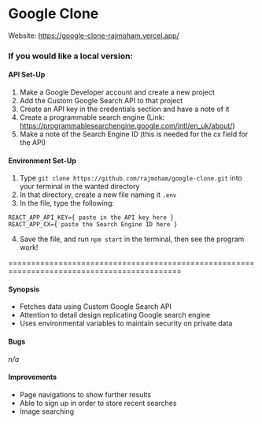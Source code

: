 # Google Clone

Website: https://google-clone-rajmoham.vercel.app/

### If you would like a local version:
#### API Set-Up
1. Make a Google Developer account and create a new project
2. Add the Custom Google Search API to that project
3. Create an API key in the credentials section and have a note of it
4. Create a programmable search engine (Link: https://programmablesearchengine.google.com/intl/en_uk/about/)
5. Make a note of the Search Engine ID (this is needed for the cx field for the API)

#### Environment Set-Up
1. Type ```git clone https://github.com/rajmoham/google-clone.git``` into your terminal in the wanted directory
2. In that directory, create a new file naming it ```.env```
3. In the file, type the following:
```
REACT_APP_API_KEY={ paste in the API key here }
REACT_APP_CX={ paste the Search Engine ID here }
```
4. Save the file, and run ```npm start``` in the terminal, then see the program work!

============================================================================================

#### Synopsis
- Fetches data using Custom Google Search API
- Attention to detail design replicating Google search engine
- Uses environmental variables to maintain security on private data

#### Bugs
*n/a*

#### Improvements
- Page navigations to show further results
- Able to sign up in order to store recent searches
- Image searching
